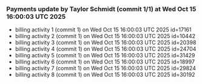 
### Payments update by Taylor Schmidt (commit 1/1) at Wed Oct 15 16:00:03 UTC 2025
- billing activity 1 (commit 1) on Wed Oct 15 16:00:03 UTC 2025 id=17161
- billing activity 2 (commit 1) on Wed Oct 15 16:00:03 UTC 2025 id=10442
- billing activity 3 (commit 1) on Wed Oct 15 16:00:03 UTC 2025 id=20398
- billing activity 4 (commit 1) on Wed Oct 15 16:00:03 UTC 2025 id=24704
- billing activity 5 (commit 1) on Wed Oct 15 16:00:03 UTC 2025 id=31429
- billing activity 6 (commit 1) on Wed Oct 15 16:00:03 UTC 2025 id=18997
- billing activity 7 (commit 1) on Wed Oct 15 16:00:03 UTC 2025 id=29824
- billing activity 8 (commit 1) on Wed Oct 15 16:00:03 UTC 2025 id=30192
